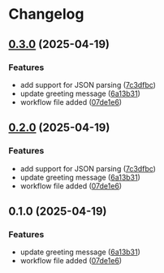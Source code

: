 # Changelog

## [0.3.0](https://github.com/loknathD/release-please-demo/compare/v0.2.0...v0.3.0) (2025-04-19)


### Features

* add support for JSON parsing ([7c3dfbc](https://github.com/loknathD/release-please-demo/commit/7c3dfbcbc6a476ef270cfea1b655e1696035518f))
* update greeting message ([6a13b31](https://github.com/loknathD/release-please-demo/commit/6a13b31ae1e1ff18dd7fa2a378031e2d8b270987))
* workflow file added ([07de1e6](https://github.com/loknathD/release-please-demo/commit/07de1e6afa052f5ce1f4acb59029106f6b9a5260))

## [0.2.0](https://github.com/loknathD/release-please-demo/compare/v0.1.0...v0.2.0) (2025-04-19)


### Features

* add support for JSON parsing ([7c3dfbc](https://github.com/loknathD/release-please-demo/commit/7c3dfbcbc6a476ef270cfea1b655e1696035518f))
* update greeting message ([6a13b31](https://github.com/loknathD/release-please-demo/commit/6a13b31ae1e1ff18dd7fa2a378031e2d8b270987))
* workflow file added ([07de1e6](https://github.com/loknathD/release-please-demo/commit/07de1e6afa052f5ce1f4acb59029106f6b9a5260))

## 0.1.0 (2025-04-19)


### Features

* update greeting message ([6a13b31](https://github.com/loknathD/release-please-demo/commit/6a13b31ae1e1ff18dd7fa2a378031e2d8b270987))
* workflow file added ([07de1e6](https://github.com/loknathD/release-please-demo/commit/07de1e6afa052f5ce1f4acb59029106f6b9a5260))
